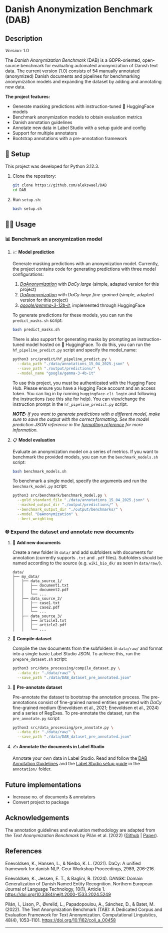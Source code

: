 # Danish Anonymization Benchmark (DAB)

##  Description

*Version:* 1.0

The _Danish Anonymization Benchmark_ (DAB) is a GDPR-oriented, open-source benchmark for evaluating automated anonymization of Danish text data. The current version (1.0) consists of 54 manually annotated (anonymized) Danish documents and pipelines for benchmarking anonymization models and expanding the dataset by adding and annotating new data. 

**The project features:**
- Generate masking predictions with instruction-tuned 🤗 HuggingFace models
- Benchmark anonymization models to obtain evaluation metrics
- Danish annotation guidelines
- Annotate new data in Label Studio with a setup guide and config
- Support for multiple annotators
- Bootstrap annotations with a pre-annotation framework

## 🔧 Setup

This project was developed for Python 3.12.3.

1. Clone the repository:
    ```bash
    git clone https://github.com/alekswael/DAB
    cd DAB
    ```

2. Run `setup.sh`:
    ```bash
    bash setup.sh
    ```

## 👩‍💻 Usage

### 📊 Benchmark an anonymization model

1. 📈 **Model prediction**

    Generate masking predictions with an anonymization model. Currently, the project contains code for generating predictions with three model configurations:

    1. [*DaAnonymization*](https://github.com/martincjespersen/DaAnonymization) with _DaCy large_ (simple, adapted version for this project)
    2. [*DaAnonymization*](https://github.com/martincjespersen/DaAnonymization) with _DaCy large fine-grained_ (simple, adapted version for this project)
    3. [_google/gemma-3-12b-it_](https://huggingface.co/google/gemma-3-12b-it), implemented through HuggingFace

    To generate predictions for these models, you can run the `predict_masks.sh` script:

    ```bash
    bash predict_masks.sh
    ```

    There is also support for generating masks by prompting an instruction-tuned model hosted on 🤗 HuggingFace. To do this, you can run the `hf_pipeline_predict.py` script and specify the model_name:

    ```bash
    python3 src/predict/hf_pipeline_predict.py \
      --data_path "./data/annotations_15_04_2025.json" \
      --save_path "./output/predictions/" \
      --model_name "google/gemma-3-4b-it"
    ```
    
    To use this project, you must be authenticated with the Hugging Face Hub. Please ensure you have a Hugging Face account and an access token. You can log in by running `huggingface-cli login` and following the instructions (see this site for help). You can view/change the instruction prompt in the `hf_pipeline_predict.py` script. 

    ***NOTE:*** *If you want to generate predictions with a different model, make sure to save the output with the correct formatting. See the model prediction JSON reference in the [formatting reference](annotation/JSON_format_reference.md) for more information.*

2. 📋️ **Model evaluation**

    Evaluate an anonymization model on a series of metrics. If you want to benchmark the provided models, you can run the `benchmark_models.sh` script:

    ```bash
    bash benchmark_models.sh
    ```

    To benchmark a single model, specify the arguments and run the `benchmark_model.py` script:

    ```bash
    python3 src/benchmark/benchmark_model.py \
      --gold_standard_file "./data/annotations_15_04_2025.json" \
      --masked_output_dir "./output/predictions/" \
      --benchmark_output_dir "./output/benchmarks/" \
      --model "DaAnonymization" \
      --bert_weighting
    ```

### 🌐 Expand the dataset and annotate new documents

1. 📄 **Add new documents**

    Create a new folder in `data/` and add subfolders with documents for annotation (currently supports `.txt` and `.pdf` files). Subfolders should be named according to the source (e.g. `wiki_bio_dk/` as seen in `data/raw/`).

    ```
    data/
    ├── my_data/
    │   ├── data_source_1/
    │   │   ├── document1.txt
    │   │   ├── document2.pdf
    │   │   └── ...
    │   ├── data_source_2/
    │   │   ├── case1.txt
    │   │   ├── case2.pdf
    │   │   └── ...
    │   ├── data_source_3/
    │   │   ├── article1.txt
    │   │   ├── article2.pdf
    │   │   └── ...
    ```

2. 📁 **Compile dataset**

    Compile the raw documents from the subfolders in `data/raw/` and format into a single basic Label Studio JSON. To achieve this, run the `prepare_dataset.sh` script:

    ```bash
    python3 src/data_processing/compile_dataset.py \
      --data_dir "./data/raw/" \
      --save_path "./data/DAB_dataset_pre_annotated.json"
    ```

3. 🤖 **Pre-annotate dataset**

    Pre-annotate the dataset to bootstrap the annotation process. The pre-annotations consist of fine-grained named entities generated with _DaCy_ fine-grained medium (Enevoldsen et al., 2021; Enevoldsen et al., 2024) and a series of RegExes. To pre-annotate the dataset, run the `pre_annotate.py` script:

    ```bash
    python3 src/data_processing/pre_annotate.py \
      --data_dir "./data/raw/" \
      --save_path "./data/DAB_dataset_pre_annotated.json"
    ```

4. ✍️ **Annotate the documents in Label Studio**

    Annotate your own data in Label Studio. Read and follow the [DAB Annotation Guidelines](annotation/DAB_Annotation_Guidelines.pdf) and the [Label Studio setup guide](annotation/label_studio_setup_guide.md) in the `annotation/` folder.

## Future implementations

- Increase no. of documents & annotators
- Convert project to package

## Acknowledgements

The annotation guidelines and evaluation methodology are adapted from the *Text Anonymization Benchmark* by Pilán et al. (2022) ([Github](https://github.com/NorskRegnesentral/text-anonymization-benchmark) | [Paper](https://arxiv.org/abs/2202.00443)).

## References

Enevoldsen, K., Hansen, L., & Nielbo, K. L. (2021). DaCy: A unified framework for danish NLP. Ceur Workshop Proceedings, 2989, 206-216.

Enevoldsen, K., Jessen, E. T., & Baglini, R. (2024). DANSK: Domain Generalization of Danish Named Entity Recognition. Northern European Journal of Language Technology, 10(1), Article 1. https://doi.org/10.3384/nejlt.2000-1533.2024.5249

Pilán, I., Lison, P., Øvrelid, L., Papadopoulou, A., Sánchez, D., & Batet, M. (2022). The Text Anonymization Benchmark (TAB): A Dedicated Corpus and Evaluation Framework for Text Anonymization. Computational Linguistics, 48(4), 1053–1101. https://doi.org/10.1162/coli_a_00458

---
